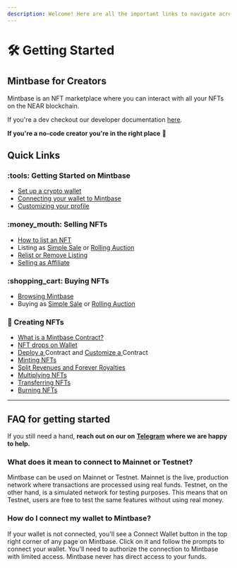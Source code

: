 ```yaml
---
description: Welcome! Here are all the important links to navigate across our docs
---
```


# 🛠️ Getting Started

## Mintbase for Creators

Mintbase is an NFT marketplace where you can interact with all your NFTs on the NEAR blockchain.

If you're a dev checkout our developer documentation [here](../../dev/getting-started/).

**If you're a no-code creator you're in the right place** :tada:

## Quick Links

### :tools: Getting Started on Mintbase

* [Set up a crypto wallet](set-up-a-wallet.md)
* [Connecting your wallet to Mintbase](connecting-your-wallet.md)
* [Customizing your profile](user-settings.md)

### :money\_mouth: Selling NFTs

* [How to list an NFT](../../market/how-to-list.md)
* Listing as [Simple Sale](../../market/listing-as-simple-sale.md) or [Rolling Auction](../../market/listing-as-rolling-auction.md)
* [Relist or Remove Listing](../../market/relisting-or-remove-listing.md)
* [Selling as Affiliate](../../market/selling-as-affiliate.md)

### :shopping\_cart: Buying NFTs

* [Browsing Mintbase](../../market/browsing-mintbase.md)
* Buying as [Simple Sale](../../market/buying-as-simple-sale.md) or [Rolling Auction](../../market/buying-as-rolling-auction.md)

### :rocket: Creating NFTs

* [What is a Mintbase Contract?](../creating-nfts/what-is-a-mintbase-store.md)
* [NFT drops on Wallet](../../wallet/nft-drops.md)
* [Deploy a ](../creating-nfts/deploy-contract.md)Contract and [Customize a ](../creating-nfts/customize-contract.md)Contract
* [Minting NFTs](../creating-nfts/minting-nfts.md)
* [Split Revenues and Forever Royalties](../creating-nfts/splits.md)
* [Multiplying NFTs](../creating-nfts/multiplying-nfts.md)
* [Transferring NFTs](../creating-nfts/transferring-nfts.md)
* [Burning NFTs](../creating-nfts/burning-nfts.md)

***

## FAQ for getting started

If you still need a hand, **reach out on our on** [**Telegram**](https://t.me/Mintbase) **where we are happy to help.**



### What does it mean to connect to Mainnet or Testnet?

Mintbase can be used on Mainnet or Testnet. Mainnet is the live, production network where transactions are processed using real funds. Testnet, on the other hand, is a simulated network for testing purposes. This means that on Testnet, users are free to test the same features without using real money.

### How do I connect my wallet to Mintbase?

If your wallet is not connected, you'll see a Connect Wallet button in the top right corner of any page on Mintbase. Click on it and follow the prompts to connect your wallet. You'll need to authorize the connection to Mintbase with limited access. Mintbase never has direct access to your funds.
